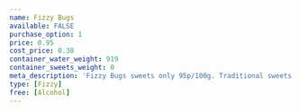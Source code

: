 ```yaml
---
name: Fizzy Bugs
available: FALSE
purchase_option: 1
price: 0.95
cost_price: 0.38
container_water_weight: 919
container_sweets_weight: 0
meta_description: 'Fizzy Bugs sweets only 95p/100g. Traditional sweets and more at Humbugs Confectionery Store. Specialists in satisfying your sweet tooth!'
type: [Fizzy]
free: [Alcohol]
---
```

